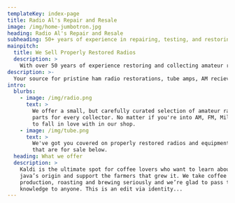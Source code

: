 ```yaml
---
templateKey: index-page
title: Radio Al's Repair and Resale
image: /img/home-jumbotron.jpg
heading: Radio Al's Repair and Resale
subheading: 50+ years of experience in repairing, testing, and restoring.
mainpitch:
  title: We Sell Properly Restored Radios 
  description: >
    With over 50 years of experience restoring and collecting amateur radio and test equipment, Radio Al is your trusted source for radios, restorations, test equipment, and NOS parts.
description: >-
  Your source for pristine ham radio restorations, tube amps, AM recievers, transmitters, transcievers, military radios, test equipment, meters, and more.
intro:
  blurbs:
    - image: /img/radio.png
      text: >
        We offer a small, but carefully curated selection of amateur radio gear and
        parts for every collector. No matter if you're into AM, FM, Military, or Test Equipment, you’ll find a radio
        to fall in love with in our shop.
    - image: /img/tube.png
      text: >
        We've got you covered on properly restored radios and equipment. See the items from the collection
        that are for sale below.
  heading: What we offer
  description: >
    Kaldi is the ultimate spot for coffee lovers who want to learn about their
    java’s origin and support the farmers that grew it. We take coffee
    production, roasting and brewing seriously and we’re glad to pass that
    knowledge to anyone. This is an edit via identity...
---
```

